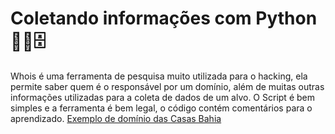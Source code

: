 # Coletando informações com Python 🕵️‍♂️🗄
Whois é uma ferramenta de pesquisa muito utilizada para o hacking, ela permite saber quem é o responsável por um domínio, além de muitas outras informações utilizadas para a coleta de dados de um alvo. 
O Script é bem simples e a ferramenta é bem legal, o código contém comentários para o aprendizado.
[Exemplo de domínio das Casas Bahia ](https://user-images.githubusercontent.com/100971089/167450206-39a708df-7ed6-469e-86a6-0c442566e73d.png)

